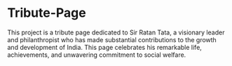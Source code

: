 # Tribute-Page
This project is a tribute page dedicated to Sir Ratan Tata, a visionary leader and philanthropist who has made substantial contributions to the growth and development of India. This page celebrates his remarkable life, achievements, and unwavering commitment to social welfare.
